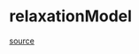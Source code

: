 # relaxationModel

[source](github.com/OpenFOAM-jp/OpenFOAM-utilities-tutorials-jp/blob/master/v1906/mesh/generation/foamyMesh/conformalVoronoiMesh/relaxationModel/relaxationModel/relaxationModel.C/relaxationModel.C)



